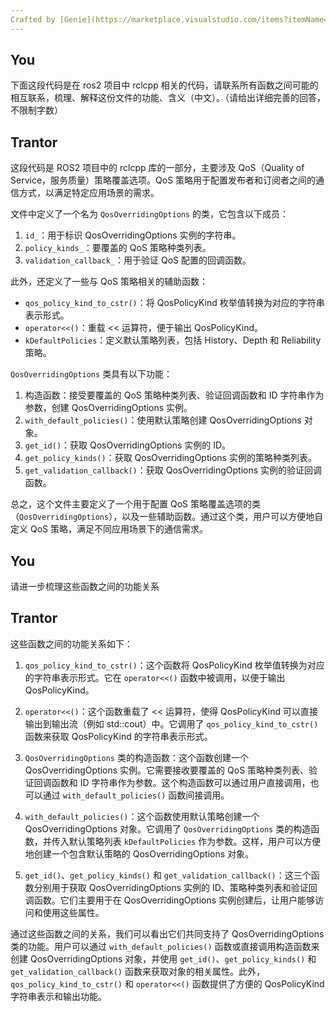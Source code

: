 ```yaml
---
Crafted by [Genie](https://marketplace.visualstudio.com/items?itemName=genieai.chatgpt-vscode)
---
```


## You

下面这段代码是在 ros2 项目中 rclcpp 相关的代码，请联系所有函数之间可能的相互联系，梳理、解释这份文件的功能、含义（中文）。（请给出详细完善的回答，不限制字数）

## Trantor

这段代码是 ROS2 项目中的 rclcpp 库的一部分，主要涉及 QoS（Quality of Service，服务质量）策略覆盖选项。QoS 策略用于配置发布者和订阅者之间的通信方式，以满足特定应用场景的需求。

文件中定义了一个名为 `QosOverridingOptions` 的类，它包含以下成员：

1. `id_`：用于标识 QosOverridingOptions 实例的字符串。
2. `policy_kinds_`：要覆盖的 QoS 策略种类列表。
3. `validation_callback_`：用于验证 QoS 配置的回调函数。

此外，还定义了一些与 QoS 策略相关的辅助函数：

- `qos_policy_kind_to_cstr()`：将 QosPolicyKind 枚举值转换为对应的字符串表示形式。
- `operator<<()`：重载 << 运算符，便于输出 QosPolicyKind。
- `kDefaultPolicies`：定义默认策略列表，包括 History、Depth 和 Reliability 策略。

`QosOverridingOptions` 类具有以下功能：

1. 构造函数：接受要覆盖的 QoS 策略种类列表、验证回调函数和 ID 字符串作为参数，创建 QosOverridingOptions 实例。
2. `with_default_policies()`：使用默认策略创建 QosOverridingOptions 对象。
3. `get_id()`：获取 QosOverridingOptions 实例的 ID。
4. `get_policy_kinds()`：获取 QosOverridingOptions 实例的策略种类列表。
5. `get_validation_callback()`：获取 QosOverridingOptions 实例的验证回调函数。

总之，这个文件主要定义了一个用于配置 QoS 策略覆盖选项的类（`QosOverridingOptions`），以及一些辅助函数。通过这个类，用户可以方便地自定义 QoS 策略，满足不同应用场景下的通信需求。

## You

请进一步梳理这些函数之间的功能关系

## Trantor

这些函数之间的功能关系如下：

1. `qos_policy_kind_to_cstr()`：这个函数将 QosPolicyKind 枚举值转换为对应的字符串表示形式。它在 `operator<<()` 函数中被调用，以便于输出 QosPolicyKind。

2. `operator<<()`：这个函数重载了 << 运算符，使得 QosPolicyKind 可以直接输出到输出流（例如 std::cout）中。它调用了 `qos_policy_kind_to_cstr()` 函数来获取 QosPolicyKind 的字符串表示形式。

3. `QosOverridingOptions` 类的构造函数：这个函数创建一个 QosOverridingOptions 实例。它需要接收要覆盖的 QoS 策略种类列表、验证回调函数和 ID 字符串作为参数。这个构造函数可以通过用户直接调用，也可以通过 `with_default_policies()` 函数间接调用。

4. `with_default_policies()`：这个函数使用默认策略创建一个 QosOverridingOptions 对象。它调用了 `QosOverridingOptions` 类的构造函数，并传入默认策略列表 `kDefaultPolicies` 作为参数。这样，用户可以方便地创建一个包含默认策略的 QosOverridingOptions 对象。

5. `get_id()`、`get_policy_kinds()` 和 `get_validation_callback()`：这三个函数分别用于获取 QosOverridingOptions 实例的 ID、策略种类列表和验证回调函数。它们主要用于在 QosOverridingOptions 实例创建后，让用户能够访问和使用这些属性。

通过这些函数之间的关系，我们可以看出它们共同支持了 QosOverridingOptions 类的功能。用户可以通过 `with_default_policies()` 函数或直接调用构造函数来创建 QosOverridingOptions 对象，并使用 `get_id()`、`get_policy_kinds()` 和 `get_validation_callback()` 函数来获取对象的相关属性。此外，`qos_policy_kind_to_cstr()` 和 `operator<<()` 函数提供了方便的 QosPolicyKind 字符串表示和输出功能。
